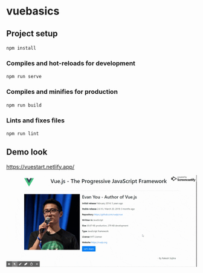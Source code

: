 # vuebasics

## Project setup
```
npm install
```

### Compiles and hot-reloads for development
```
npm run serve
```

### Compiles and minifies for production
```
npm run build
```

### Lints and fixes files
```
npm run lint
```

## Demo look

<a href="https://vuestart.netlify.app/" target="_blank">https://vuestart.netlify.app/</a>

![](demo.gif)
